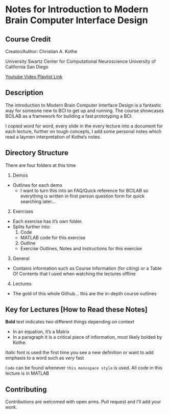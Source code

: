 # Notes for Introduction to Modern Brain Computer Interface Design
## Course Credit

Creator/Author:
Christian A. Kothe

University 
Swartz Center for Computational Neuroscience
University of California San Diego

[Youtube Video Playlist Link](https://www.youtube.com/playlist?list=PLbbCsk7MUIGcO_lZMbyymWU2UezVHNaMq)

## Description

The introduction to Modern Brain Computer Interface Design is a fantastic way for someone new to BCI to get up and running. The course showcases BCILAB as a framework for building a fast prototyping a BCI.

I copied word for word, every slide in the every lecture into a document for each lecture, further on tough concepts, I add some personal notes which read a laymen interpretation of Kothe’s notes. 

## Directory Structure
There are four folders at this time
1. Demos
  - Outlines for each demo
    - I want to turn this into an FAQ/Quick reference for BCILAB so everything is written in first person question form for quick searching later…
2. Exercises
  - Each exercise has it’s own folder. 
  - Splits further into:
    1. Code
      - MATLAB code for this exercise
    2. Outline
      - Exercise Outlines, Notes and Instructions for this exercise
3. General
  - Contains information such as Course Information (for citing) or a Table Of Contents that I used when watching the lectures offline
4. Lectures
  - The gold of this whole Github… this are the in-depth course outlines

## Key for Lectures [How to Read these Notes]

**Bold** text indicates two different things depending on context
- In an equation, it’s a Matrix
- In a paragraph it is a critical piece of information, most likely bolded by Kothe. 

*Italic* font is used the first time you see a new definition or want to add emphasis to a word such as *very* fast

`Code` can be found whenever `this monospace style` is used. All code in this lecture is in MATLAB

## Contributing
Contributions are welcomed with open arms. Pull request and I’ll add your work.
